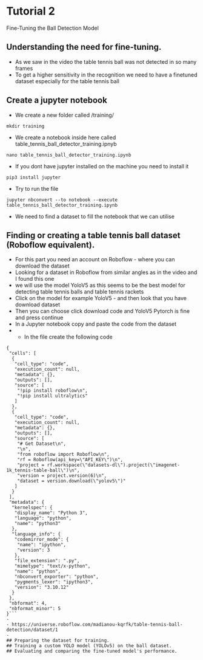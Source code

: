 # Tutorial 2
Fine-Tuning the Ball Detection Model

## Understanding the need for fine-tuning.
- As we saw in the video the table tennis ball was not detected in so many frames
- To get a higher sensitivity in the recognition we need to have a finetuned dataset especially for the table tennis ball
## Create a jupyter notebook
- We create a new folder called /training/
```
mkdir training
```
- We create a notebook inside here called table_tennis_ball_detector_training.ipnyb
```
nano table_tennis_ball_detector_training.ipynb
```
- If you dont have jupyter installed on the machine you need to install it
```
pip3 install jupyter
```
- Try to run the file
```
jupyter nbconvert --to notebook --execute table_tennis_ball_detector_training.ipynb

```
- We need to find a dataset to fill the notebook that we can utilise

## Finding or creating a table tennis ball dataset (Roboflow equivalent).
- For this part you need an account on Roboflow - where you can download the dataset
- Looking for a dataset in Roboflow from similar angles as in the video and I found this one
- we will use the model YoloV5 as this seems to be the best model for detecting table tennis balls and table tennis rackets
- Click on the model for example YoloV5 - and then look that you have download dataset
- Then you can choose click download code and YoloV5 Pytorch is fine and press continue
- In a Jupyter notebook copy and paste the code from the dataset
- - In the file create the following code 
```
{
 "cells": [
  {
   "cell_type": "code",
   "execution_count": null,
   "metadata": {},
   "outputs": [],
   "source": [
    "!pip install roboflow\n",
    "!pip install ultralytics"
   ]
  },
  {
   "cell_type": "code",
   "execution_count": null,
   "metadata": {},
   "outputs": [],
   "source": [
    "# Get Dataset\n",
    "\n",
    "from roboflow import Roboflow\n",
    "rf = Roboflow(api_key=\"API_KEY\")\n",
    "project = rf.workspace(\"datasets-dl\").project(\"imagenet-1k_tennis-table-ball\")\n",
    "version = project.version(6)\n",
    "dataset = version.download(\"yolov5\")"
   ]
  }
 ],
 "metadata": {
  "kernelspec": {
   "display_name": "Python 3",
   "language": "python",
   "name": "python3"
  },
  "language_info": {
   "codemirror_mode": {
    "name": "ipython",
    "version": 3
   },
   "file_extension": ".py",
   "mimetype": "text/x-python",
   "name": "python",
   "nbconvert_exporter": "python",
   "pygments_lexer": "ipython3",
   "version": "3.10.12"
  }
 },
 "nbformat": 4,
 "nbformat_minor": 5
}```
- 
- https://universe.roboflow.com/madianou-kqrfk/table-tennis-ball-detection/dataset/1
- 
## Preparing the dataset for training.
## Training a custom YOLO model (YOLOv5) on the ball dataset.
## Evaluating and comparing the fine-tuned model's performance.
